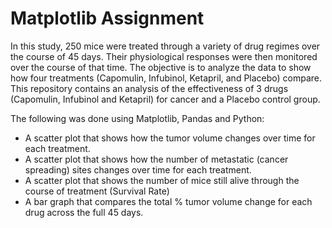 # Matplotlib Assignment

In this study, 250 mice were treated through a variety of drug regimes over the course of 45 days. Their physiological responses were then monitored over the course of that time. The objective is to analyze the data to show how four treatments (Capomulin, Infubinol, Ketapril, and Placebo) compare. This repository contains an analysis of the effectiveness of 3 drugs (Capomulin, Infubinol and Ketapril) for cancer and a Placebo control group.

The following was done using Matplotlib, Pandas and Python:
  - A scatter plot that shows how the tumor volume changes over time for each treatment.
  - A scatter plot that shows how the number of metastatic (cancer spreading) sites changes over time for each treatment.
  - A scatter plot that shows the number of mice still alive through the course of treatment (Survival Rate)
  - A bar graph that compares the total % tumor volume change for each drug across the full 45 days.
